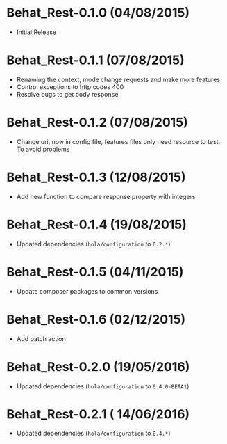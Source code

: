 Behat_Rest-0.1.0 (04/08/2015)
==============================
- Initial Release

Behat_Rest-0.1.1 (07/08/2015)
==============================
- Renaming the context, mode change requests and make more features
- Control exceptions to http codes 400
- Resolve bugs to get body response

Behat_Rest-0.1.2 (07/08/2015)
==============================
- Change uri, now in config file, features files only need resource to test. To avoid problems

Behat_Rest-0.1.3 (12/08/2015)
==============================
- Add new function to compare response property with integers

Behat_Rest-0.1.4 (19/08/2015)
==============================
- Updated dependencies (`hola/configuration` to `0.2.*`)

Behat_Rest-0.1.5 (04/11/2015)
==============================
- Update composer packages to common versions

Behat_Rest-0.1.6 (02/12/2015)
==============================
- Add patch action

Behat_Rest-0.2.0 (19/05/2016)
=============================
- Updated dependencies (`hola/configuration` to `0.4.0-BETA1`)

Behat_Rest-0.2.1 (  14/06/2016)
===============================
- Updated dependencies (`hola/configuration` to `0.4.*`)